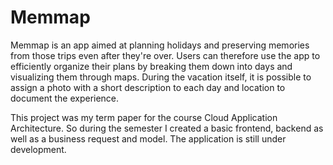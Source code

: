 # Memmap

Memmap is an app aimed at planning holidays and preserving memories from those trips even after they're over. Users can therefore use the app to efficiently organize their plans by breaking them down into days and visualizing them through maps. During the vacation itself, it is possible to assign a photo with a short description to each day and location to document the experience.

This project was my term paper for the course Cloud Application Architecture. So during the semester I created a basic frontend, backend as well as a business request and model. The application is still under development.
